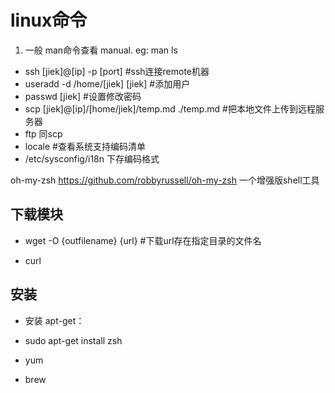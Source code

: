 # linux命令 
1. 一般 man命令查看 manual.  eg: man ls
+ ssh [jiek]@[ip] -p [port]  #ssh连接remote机器
+ useradd -d /home/[jiek] [jiek]  #添加用户
+ passwd [jiek]  #设置修改密码
+ scp [jiek]@[ip]/[home/jiek]/temp.md ./temp.md  #把本地文件上传到远程服务器
+ ftp 同scp
+ locale #查看系统支持编码清单
+ /etc/sysconfig/i18n 下存编码格式

oh-my-zsh https://github.com/robbyrussell/oh-my-zsh
一个增强版shell工具

## 下载模块
+ wget -O {outfilename} {url} #下载url存在指定目录的文件名

+ curl



## 安装
+ 安装 apt-get：
+ sudo apt-get install zsh

+ yum
+ brew